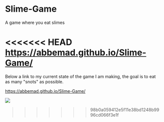# Slime-Game
A game where you eat slimes

<<<<<<< HEAD
https://abbemad.github.io/Slime-Game/
=======
Below a link to my current state of the game I am making, the goal is to eat as many "snots" as possible.

https://abbemad.github.io/Slime-Game/

![](https://github.com/abbemad/Slime-Game/blob/master/Klassendiagram-Slime.jpg)
>>>>>>> 98b0a059412e5f11e38bd1248b9996cd066f3e1f
